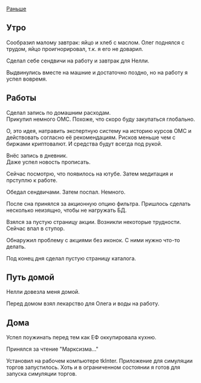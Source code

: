 [Раньше](2019.12.04.md)  
## Утро
Сообразил малому завтрак: яйцо и хлеб с маслом. Олег поднялся с трудом, яйцо проигнорировал, т.к. я его не доварил.

Сделал себе сендвичи на работу и завтрак для Нелли.

Выдвинулись вместе на машние и достаточно поздно, но на работу я успел вовремя.
## Работы
Сделал запись по домашним расходам.  
Прикупил немного ОМС. Похоже, что скоро буду закупаться глобально.

О, это идея, натравить экспертную систему на историю курсов ОМС и действовать согласно её рекомендациям. Рисков меньше чем с биржами криптовалют. И средства будут всегда под рукой.

Внёс запись в дневник.  
Даже успел новость прописать.

Сейчас посмотрю, что появилось на ютубе. Затем медитация и прступлю к работе.

Обедал сендвичами. Затем поспал. Немного.

После сна принялся за акционную опцию фильтра. Пришлось сделать несколько неизящно, чтобы не нагружать БД.

Взялся за пустую страницу акции. Возникли некоторые трудности. Сейчас впал в ступор.

Обнаружил проблему с акциями без иконок. С ними нужно что-то делать.

Под конец дня сделал пустую страницу каталога.
## Путь домой
Нелли довезла меня домой.

Перед домом взял лекарство для Олега и воды на работу.
## Дома
Успел поужинать перед тем как ЕФ оккупировала кухню.

Принялся за чтение "Марксизма..."

Установил на рабочем компьютере tkInter. Приложение для симуляции торгов запустилось. Хоть и в ограниченном состоянии я готов для запуска симуляции торгов.
